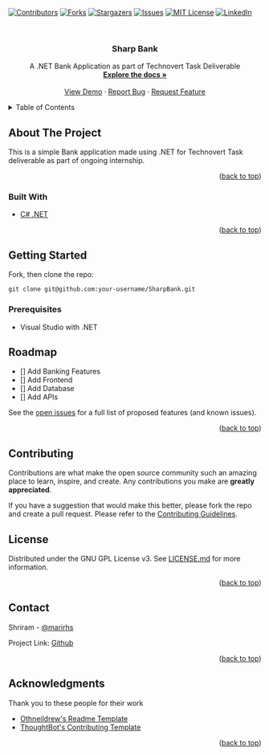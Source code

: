 <div id="top"></div>
<!--
*** Thanks for checking out the Best-README-Template. If you have a suggestion
*** that would make this better, please fork the repo and create a pull request
*** or simply open an issue with the tag "enhancement".
*** Don't forget to give the project a star!
*** Thanks again! Now go create something AMAZING! :D
-->



<!-- PROJECT SHIELDS -->
<!--
*** I'm using markdown "reference style" links for readability.
*** Reference links are enclosed in brackets [ ] instead of parentheses ( ).
*** See the bottom of this document for the declaration of the reference variables
*** for contributors-url, forks-url, etc. This is an optional, concise syntax you may use.
*** https://www.markdownguide.org/basic-syntax/#reference-style-links
-->
[![Contributors][contributors-shield]][contributors-url]
[![Forks][forks-shield]][forks-url]
[![Stargazers][stars-shield]][stars-url]
[![Issues][issues-shield]][issues-url]
[![MIT License][license-shield]][license-url]
[![LinkedIn][linkedin-shield]][linkedin-url]



<!-- PROJECT LOGO -->
<br />
<div align="center">
  <a href="https://github.com/midwicket/SharpBank">
<!--     <img src="images/logo.png" alt="Logo" width="80" height="80"> -->
  </a>

  <h3 align="center">Sharp Bank</h3>

  <p align="center">
    A .NET Bank Application as part of Technovert Task Deliverable
    <br />
    <a href="https://github.com/midwicket/SharpBank"><strong>Explore the docs »</strong></a>
    <br />
    <br />
    <a href="https://github.com/midwicket/SharpBank">View Demo</a>
    ·
    <a href="https://github.com/midwicket/SharpBank/issues">Report Bug</a>
    ·
    <a href="https://github.com/midwicket/SharpBank/issues">Request Feature</a>
  </p>
</div>



<!-- TABLE OF CONTENTS -->
<details>
  <summary>Table of Contents</summary>
  <ol>
    <li>
      <a href="#about-the-project">About The Project</a>
      <ul>
        <li><a href="#built-with">Built With</a></li>
      </ul>
    </li>
    <li>
      <a href="#getting-started">Getting Started</a>
      <ul>
        <li><a href="#prerequisites">Prerequisites</a></li>
        <li><a href="#installation">Installation</a></li>
      </ul>
    </li>
    <li><a href="#usage">Usage</a></li>
    <li><a href="#roadmap">Roadmap</a></li>
    <li><a href="#contributing">Contributing</a></li>
    <li><a href="#license">License</a></li>
    <li><a href="#contact">Contact</a></li>
    <li><a href="#acknowledgments">Acknowledgments</a></li>
  </ol>
</details>



<!-- ABOUT THE PROJECT -->
## About The Project

<!-- [![Product Name Screen Shot][product-screenshot]](https://example.com) -->

This is a simple Bank application made using .NET for Technovert Task deliverable as part of ongoing internship.

<p align="right">(<a href="#top">back to top</a>)</p>



### Built With

* [C# .NET](https://dotnet.microsoft.com)

<p align="right">(<a href="#top">back to top</a>)</p>



<!-- GETTING STARTED -->
## Getting Started

Fork, then clone the repo:

    git clone git@github.com:your-username/SharpBank.git
    
### Prerequisites

* Visual Studio with .NET


<!-- ROADMAP -->
## Roadmap

- [] Add Banking Features
- [] Add Frontend
- [] Add Database
- [] Add APIs


See the [open issues](https://github.com/midwicket/SharpBank/issues) for a full list of proposed features (and known issues).

<p align="right">(<a href="#top">back to top</a>)</p>



<!-- CONTRIBUTING -->
## Contributing

Contributions are what make the open source community such an amazing place to learn, inspire, and create. Any contributions you make are **greatly appreciated**.

If you have a suggestion that would make this better, please fork the repo and create a pull request.
Please refer to the [Contributing Guidelines](/CONTRIBUTING.md).



<!-- LICENSE -->
## License

Distributed under the GNU GPL License v3. See [LICENSE.md](/LICENSE.md) for more information.

<p align="right">(<a href="#top">back to top</a>)</p>



<!-- CONTACT -->
## Contact

Shriram - [@marirhs](https://twitter.com/marirhs)

Project Link: [Github](https://github.com/midwicket/SharpBank)

<p align="right">(<a href="#top">back to top</a>)</p>


<!-- ACKNOWLEDGMENTS -->
## Acknowledgments

Thank you to these people for their work

* [Othneildrew's Readme Template](https://github.com/othneildrew/Best-README-Template/blob/master/README.md)
* [ThoughtBot's Contributing Template](https://github.com/thoughtbot/factory_bot_rails/blob/master/CONTRIBUTING.md)

<p align="right">(<a href="#top">back to top</a>)</p>



<!-- MARKDOWN LINKS & IMAGES -->
<!-- https://www.markdownguide.org/basic-syntax/#reference-style-links -->
[contributors-shield]: https://img.shields.io/github/contributors/midwicket/SharpBank.svg?style=for-the-badge
[contributors-url]: https://github.com/midwicket/SharpBank/graphs/contributors
[forks-shield]: https://img.shields.io/github/forks/midwicket/SharpBank.svg?style=for-the-badge
[forks-url]: https://github.com/midwicket/SharpBank/network/members
[stars-shield]: https://img.shields.io/github/stars/midwicket/SharpBank.svg?style=for-the-badge
[stars-url]: https://github.com/midwicket/SharpBank/stargazers
[issues-shield]: https://img.shields.io/github/issues/midwicket/SharpBank.svg?style=for-the-badge
[issues-url]: https://github.com/midwicket/SharpBank/issues
[license-shield]: https://img.shields.io/github/license/midwicket/SharpBank.svg?style=for-the-badge
[license-url]: https://github.com/midwicket/SharpBank/blob/master/LICENSE.txt
[linkedin-shield]: https://img.shields.io/badge/-LinkedIn-black.svg?style=for-the-badge&logo=linkedin&colorB=555
[linkedin-url]: https://linkedin.com/in/midwicket
[product-screenshot]: images/screenshot.png
